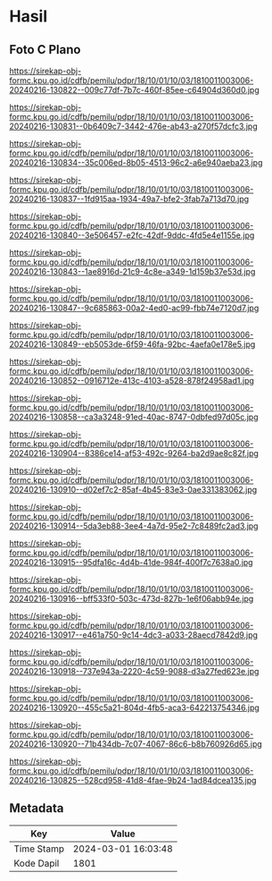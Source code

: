 # Hasil

## Foto C Plano

https://sirekap-obj-formc.kpu.go.id/cdfb/pemilu/pdpr/18/10/01/10/03/1810011003006-20240216-130822--009c77df-7b7c-460f-85ee-c64904d360d0.jpg

https://sirekap-obj-formc.kpu.go.id/cdfb/pemilu/pdpr/18/10/01/10/03/1810011003006-20240216-130831--0b6409c7-3442-476e-ab43-a270f57dcfc3.jpg

https://sirekap-obj-formc.kpu.go.id/cdfb/pemilu/pdpr/18/10/01/10/03/1810011003006-20240216-130834--35c006ed-8b05-4513-96c2-a6e940aeba23.jpg

https://sirekap-obj-formc.kpu.go.id/cdfb/pemilu/pdpr/18/10/01/10/03/1810011003006-20240216-130837--1fd915aa-1934-49a7-bfe2-3fab7a713d70.jpg

https://sirekap-obj-formc.kpu.go.id/cdfb/pemilu/pdpr/18/10/01/10/03/1810011003006-20240216-130840--3e506457-e2fc-42df-9ddc-4fd5e4e1155e.jpg

https://sirekap-obj-formc.kpu.go.id/cdfb/pemilu/pdpr/18/10/01/10/03/1810011003006-20240216-130843--1ae8916d-21c9-4c8e-a349-1d159b37e53d.jpg

https://sirekap-obj-formc.kpu.go.id/cdfb/pemilu/pdpr/18/10/01/10/03/1810011003006-20240216-130847--9c685863-00a2-4ed0-ac99-fbb74e7120d7.jpg

https://sirekap-obj-formc.kpu.go.id/cdfb/pemilu/pdpr/18/10/01/10/03/1810011003006-20240216-130849--eb5053de-6f59-46fa-92bc-4aefa0e178e5.jpg

https://sirekap-obj-formc.kpu.go.id/cdfb/pemilu/pdpr/18/10/01/10/03/1810011003006-20240216-130852--0916712e-413c-4103-a528-878f24958ad1.jpg

https://sirekap-obj-formc.kpu.go.id/cdfb/pemilu/pdpr/18/10/01/10/03/1810011003006-20240216-130858--ca3a3248-91ed-40ac-8747-0dbfed97d05c.jpg

https://sirekap-obj-formc.kpu.go.id/cdfb/pemilu/pdpr/18/10/01/10/03/1810011003006-20240216-130904--8386ce14-af53-492c-9264-ba2d9ae8c82f.jpg

https://sirekap-obj-formc.kpu.go.id/cdfb/pemilu/pdpr/18/10/01/10/03/1810011003006-20240216-130910--d02ef7c2-85af-4b45-83e3-0ae331383062.jpg

https://sirekap-obj-formc.kpu.go.id/cdfb/pemilu/pdpr/18/10/01/10/03/1810011003006-20240216-130914--5da3eb88-3ee4-4a7d-95e2-7c8489fc2ad3.jpg

https://sirekap-obj-formc.kpu.go.id/cdfb/pemilu/pdpr/18/10/01/10/03/1810011003006-20240216-130915--95dfa16c-4d4b-41de-984f-400f7c7638a0.jpg

https://sirekap-obj-formc.kpu.go.id/cdfb/pemilu/pdpr/18/10/01/10/03/1810011003006-20240216-130916--bff533f0-503c-473d-827b-1e6f06abb94e.jpg

https://sirekap-obj-formc.kpu.go.id/cdfb/pemilu/pdpr/18/10/01/10/03/1810011003006-20240216-130917--e461a750-9c14-4dc3-a033-28aecd7842d9.jpg

https://sirekap-obj-formc.kpu.go.id/cdfb/pemilu/pdpr/18/10/01/10/03/1810011003006-20240216-130918--737e943a-2220-4c59-9088-d3a27fed623e.jpg

https://sirekap-obj-formc.kpu.go.id/cdfb/pemilu/pdpr/18/10/01/10/03/1810011003006-20240216-130920--455c5a21-804d-4fb5-aca3-642213754346.jpg

https://sirekap-obj-formc.kpu.go.id/cdfb/pemilu/pdpr/18/10/01/10/03/1810011003006-20240216-130920--71b434db-7c07-4067-86c6-b8b760926d65.jpg

https://sirekap-obj-formc.kpu.go.id/cdfb/pemilu/pdpr/18/10/01/10/03/1810011003006-20240216-130825--528cd958-41d8-4fae-9b24-1ad84dcea135.jpg


## Metadata

| Key        | Value               |
| ---------- | ------------------- |
| Time Stamp | 2024-03-01 16:03:48 |
| Kode Dapil | 1801                |



